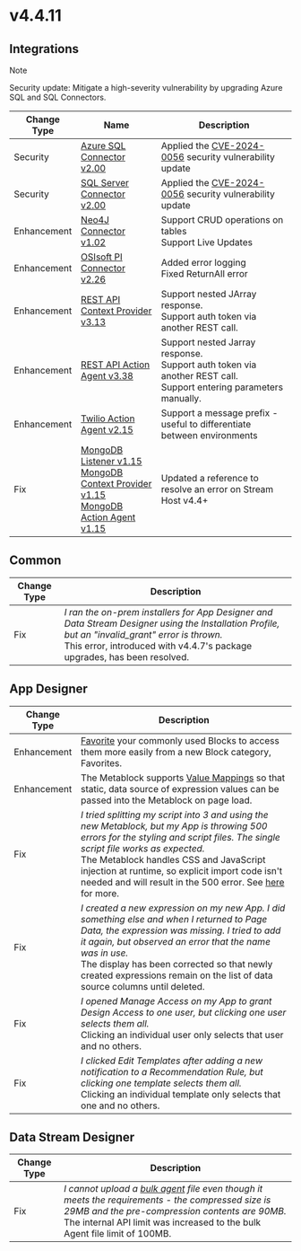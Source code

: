 # v4.4.11

## Integrations

> [!NOTE]
> Security update: Mitigate a high-severity vulnerability by upgrading Azure SQL and SQL Connectors.

| Change Type | Name | Description |
|-------------|------|-------------|
| Security | [Azure SQL Connector v2.00](https://xmpro.gitbook.io/azure-sql-connector/) | Applied the [CVE-2024-0056](https://msrc.microsoft.com/update-guide/vulnerability/CVE-2024-0056) security vulnerability update |
| Security | [SQL Server Connector v2.00](https://xmpro.gitbook.io/sql-server-connector/) | Applied the [CVE-2024-0056](https://msrc.microsoft.com/update-guide/vulnerability/CVE-2024-0056) security vulnerability update |
| Enhancement | [Neo4J Connector v1.02](https://xmpro.gitbook.io/neo4j-connector/) | Support CRUD operations on tables<br>Support Live Updates |
| Enhancement | [OSIsoft PI Connector v2.26](https://xmpro.gitbook.io/osisoft-pi-connector/) | Added error logging<br>Fixed ReturnAll error |
| Enhancement | [REST API Context Provider v3.13](https://xmpro.gitbook.io/rest-api/) | Support nested JArray response.<br>Support auth token via another REST call. |
| Enhancement | [REST API Action Agent v3.38](https://xmpro.gitbook.io/rest-api/) | Support nested Jarray response.<br>Support auth token via another REST call.<br>Support entering parameters manually. |
| Enhancement | [Twilio Action Agent v2.15](https://xmpro.gitbook.io/twilio) | Support a message prefix - useful to differentiate between environments |
| Fix | [MongoDB Listener v1.15<br>MongoDB Context Provider v1.15<br>MongoDB Action Agent v1.15](https://xmpro.gitbook.io/mongodb) | Updated a reference to resolve an error on Stream Host v4.4+ |

## Common

| Change Type | Description |
|-------------|-------------|
| Fix | *I ran the on-prem installers for App Designer and Data Stream Designer using the Installation Profile, but an "invalid_grant" error is thrown.*<br>This error, introduced with v4.4.7's package upgrades, has been resolved. |

## App Designer

| Change Type | Description |
|-------------|-------------|
| Enhancement | [Favorite](../how-tos/manage-landing-pages.md#favorite-a-block) your commonly used Blocks to access them more easily from a new Block category, Favorites. |
| Enhancement | The Metablock supports [Value Mappings](../blocks-toolbox/advanced/metablock.md#value-mapping) so that static, data source of expression values can be passed into the Metablock on page load. |
| Fix | *I tried splitting my script into 3 and using the new Metablock, but my App is throwing 500 errors for the styling and script files. The single script file works as expected.*<br>The Metablock handles CSS and JavaScript injection at runtime, so explicit import code isn't needed and will result in the 500 error. See [here](../blocks-toolbox/advanced/metablock.md#why-is-the-metablock-throwing-500-errors-related-to-styling-and-script-files) for more. |
| Fix | *I created a new expression on my new App. I did something else and when I returned to Page Data, the expression was missing. I tried to add it again, but observed an error that the name was in use.*<br>The display has been corrected so that newly created expressions remain on the list of data source columns until deleted. |
| Fix | *I opened Manage Access on my App to grant Design Access to one user, but clicking one user selects them all.*<br>Clicking an individual user only selects that user and no others. |
| Fix | *I clicked Edit Templates after adding a new notification to a Recommendation Rule, but clicking one template selects them all.*<br>Clicking an individual template only selects that one and no others. |

## Data Stream Designer

| Change Type | Description |
|-------------|-------------|
| Fix | *I cannot upload a* [*bulk agent*](../how-tos/agents/manage-agents.md#bulk-adding-agents) *file even though it meets the requirements - the compressed size is 29MB and the pre-compression contents are 90MB.*<br>The internal API limit was increased to the bulk Agent file limit of 100MB. |
